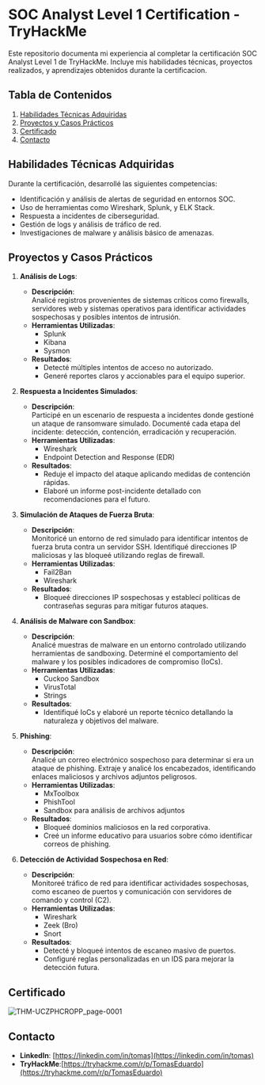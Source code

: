 # SOC Analyst Level 1 Certification - TryHackMe
Este repositorio documenta mi experiencia al completar la certificación SOC Analyst Level 1 de TryHackMe. Incluye mis habilidades técnicas, proyectos realizados, y aprendizajes obtenidos durante la certificacion.

## Tabla de Contenidos
1. [Habilidades Técnicas Adquiridas](#habilidades-técnicas-adquiridas)
2. [Proyectos y Casos Prácticos](#proyectos-y-casos-prácticos)
3. [Certificado](#certificado)
4. [Contacto](#contacto)

## Habilidades Técnicas Adquiridas
Durante la certificación, desarrollé las siguientes competencias:
- Identificación y análisis de alertas de seguridad en entornos SOC.
- Uso de herramientas como Wireshark, Splunk, y ELK Stack.
- Respuesta a incidentes de ciberseguridad.
- Gestión de logs y análisis de tráfico de red.
- Investigaciones de malware y análisis básico de amenazas.


## **Proyectos y Casos Prácticos**

1. **Análisis de Logs**:
   - **Descripción**:  
     Analicé registros provenientes de sistemas críticos como firewalls, servidores web y sistemas operativos para identificar actividades sospechosas y posibles intentos de intrusión.  
   - **Herramientas Utilizadas**:  
     - Splunk  
     - Kibana  
     - Sysmon  
   - **Resultados**:  
     - Detecté múltiples intentos de acceso no autorizado.  
     - Generé reportes claros y accionables para el equipo superior.

2. **Respuesta a Incidentes Simulados**:
   - **Descripción**:  
     Participé en un escenario de respuesta a incidentes donde gestioné un ataque de ransomware simulado. Documenté cada etapa del incidente: detección, contención, erradicación y recuperación.  
   - **Herramientas Utilizadas**:  
     - Wireshark  
     - Endpoint Detection and Response (EDR)  
   - **Resultados**:  
     - Reduje el impacto del ataque aplicando medidas de contención rápidas.  
     - Elaboré un informe post-incidente detallado con recomendaciones para el futuro.

3. **Simulación de Ataques de Fuerza Bruta**:
   - **Descripción**:  
     Monitoricé un entorno de red simulado para identificar intentos de fuerza bruta contra un servidor SSH. Identifiqué direcciones IP maliciosas y las bloqueé utilizando reglas de firewall.  
   - **Herramientas Utilizadas**:  
     - Fail2Ban  
     - Wireshark  
   - **Resultados**:  
     - Bloqueé direcciones IP sospechosas y establecí políticas de contraseñas seguras para mitigar futuros ataques.

4. **Análisis de Malware con Sandbox**:
   - **Descripción**:  
     Analicé muestras de malware en un entorno controlado utilizando herramientas de sandboxing. Determiné el comportamiento del malware y los posibles indicadores de compromiso (IoCs).  
   - **Herramientas Utilizadas**:  
     - Cuckoo Sandbox  
     - VirusTotal  
     - Strings  
   - **Resultados**:  
     - Identifiqué IoCs y elaboré un reporte técnico detallando la naturaleza y objetivos del malware.

5. **Phishing**:
   - **Descripción**:  
     Analicé un correo electrónico sospechoso para determinar si era un ataque de phishing. Extraje y analicé los encabezados, identificando enlaces maliciosos y archivos adjuntos peligrosos.  
   - **Herramientas Utilizadas**:  
     - MxToolbox  
     - PhishTool  
     - Sandbox para análisis de archivos adjuntos  
   - **Resultados**:  
     - Bloqueé dominios maliciosos en la red corporativa.  
     - Creé un informe educativo para usuarios sobre cómo identificar correos de phishing.

6. **Detección de Actividad Sospechosa en Red**:
   - **Descripción**:  
     Monitoreé tráfico de red para identificar actividades sospechosas, como escaneo de puertos y comunicación con servidores de comando y control (C2).  
   - **Herramientas Utilizadas**:  
     - Wireshark  
     - Zeek (Bro)  
     - Snort  
   - **Resultados**:  
     - Detecté y bloqueé intentos de escaneo masivo de puertos.  
     - Configuré reglas personalizadas en un IDS para mejorar la detección futura.

## Certificado
![THM-UCZPHCROPP_page-0001](https://github.com/user-attachments/assets/9fc27557-559e-44ca-ade4-73dbb4d48353)

## Contacto
- **LinkedIn**: [https://linkedin.com/in/tomas](https://linkedin.com/in/tomas)
- **TryHackMe**:[https://tryhackme.com/r/p/TomasEduardo](https://tryhackme.com/r/p/TomasEduardo)
